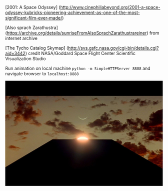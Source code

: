 [2001: A Space Odyssey] (http://www.cinephiliabeyond.org/2001-a-space-odyssey-kubricks-pioneering-achievement-as-one-of-the-most-significant-film-ever-made/)

[Also sprach Zarathustra] (https://archive.org/details/sunriseFromAlsoSprachZarathustrareiner) from internet archive

[The Tycho Catalog Skymap] (http://svs.gsfc.nasa.gov/cgi-bin/details.cgi?aid=3442)  credit NASA/Goddard Space Flight Center Scientific Visualization Studio

Run animation on local machine `python -m SimpleHTTPServer 8888` and navigate browser to `localhost:8888`

![image of alignment of monolith with moon and sun](monolith.jpg)
